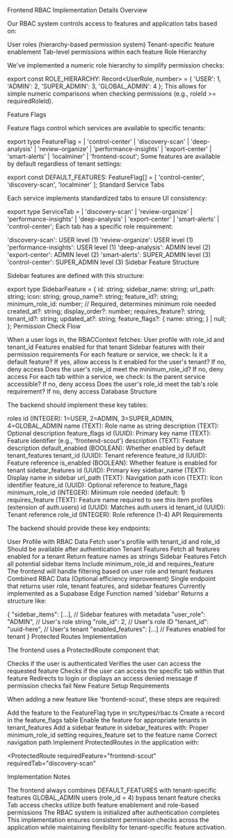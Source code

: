 Frontend RBAC Implementation Details
Overview

Our RBAC system controls access to features and application tabs based on:

User roles (hierarchy-based permission system)
Tenant-specific feature enablement
Tab-level permissions within each feature
Role Hierarchy

We've implemented a numeric role hierarchy to simplify permission checks:


export const ROLE_HIERARCHY: Record<UserRole, number> = {
  'USER': 1,
  'ADMIN': 2,
  'SUPER_ADMIN': 3,
  'GLOBAL_ADMIN': 4
};
This allows for simple numeric comparisons when checking permissions (e.g., roleId >= requiredRoleId).

Feature Flags

Feature flags control which services are available to specific tenants:


export type FeatureFlag =
  | 'control-center'
  | 'discovery-scan'
  | 'deep-analysis'
  | 'review-organize'
  | 'performance-insights'
  | 'export-center'
  | 'smart-alerts'
  | 'localminer'
  | 'frontend-scout';
Some features are available by default regardless of tenant settings:


export const DEFAULT_FEATURES: FeatureFlag[] = [
  'control-center',
  'discovery-scan',
  'localminer'
];
Standard Service Tabs

Each service implements standardized tabs to ensure UI consistency:


export type ServiceTab =
  | 'discovery-scan'
  | 'review-organize'
  | 'performance-insights'
  | 'deep-analysis'
  | 'export-center'
  | 'smart-alerts'
  | 'control-center';
Each tab has a specific role requirement:

'discovery-scan': USER level (1)
'review-organize': USER level (1)
'performance-insights': USER level (1)
'deep-analysis': ADMIN level (2)
'export-center': ADMIN level (2)
'smart-alerts': SUPER_ADMIN level (3)
'control-center': SUPER_ADMIN level (3)
Sidebar Feature Structure

Sidebar features are defined with this structure:


export type SidebarFeature = {
  id: string;
  sidebar_name: string;
  url_path: string;
  icon: string;
  group_name?: string;
  feature_id?: string;
  minimum_role_id: number; // Required, determines minimum role needed
  created_at?: string;
  display_order?: number;
  requires_feature?: string;
  tenant_id?: string;
  updated_at?: string;
  feature_flags?: {
    name: string;
  } | null;
};
Permission Check Flow

When a user logs in, the RBACContext fetches:
User profile with role_id and tenant_id
Features enabled for that tenant
Sidebar features with their permission requirements
For each feature or service, we check:
Is it a default feature? If yes, allow access
Is it enabled for the user's tenant? If no, deny access
Does the user's role_id meet the minimum_role_id? If no, deny access
For each tab within a service, we check:
Is the parent service accessible? If no, deny access
Does the user's role_id meet the tab's role requirement? If no, deny access
Database Structure

The backend should implement these key tables:

roles
id (INTEGER): 1=USER, 2=ADMIN, 3=SUPER_ADMIN, 4=GLOBAL_ADMIN
name (TEXT): Role name as string
description (TEXT): Optional description
feature_flags
id (UUID): Primary key
name (TEXT): Feature identifier (e.g., 'frontend-scout')
description (TEXT): Feature description
default_enabled (BOOLEAN): Whether enabled by default
tenant_features
tenant_id (UUID): Tenant reference
feature_id (UUID): Feature reference
is_enabled (BOOLEAN): Whether feature is enabled for tenant
sidebar_features
id (UUID): Primary key
sidebar_name (TEXT): Display name in sidebar
url_path (TEXT): Navigation path
icon (TEXT): Icon identifier
feature_id (UUID): Optional reference to feature_flags
minimum_role_id (INTEGER): Minimum role needed (default: 1)
requires_feature (TEXT): Feature name required to see this item
profiles (extension of auth.users)
id (UUID): Matches auth.users id
tenant_id (UUID): Tenant reference
role_id (INTEGER): Role reference (1-4)
API Requirements

The backend should provide these key endpoints:

User Profile with RBAC Data
Fetch user's profile with tenant_id and role_id
Should be available after authentication
Tenant Features
Fetch all features enabled for a tenant
Return feature names as strings
Sidebar Features
Fetch all potential sidebar items
Include minimum_role_id and requires_feature
The frontend will handle filtering based on user role and tenant features
Combined RBAC Data (Optional efficiency improvement)
Single endpoint that returns user role, tenant features, and sidebar features
Currently implemented as a Supabase Edge Function named 'sidebar'
Returns a structure like:

{
  "sidebar_items": [...],        // Sidebar features with metadata
  "user_role": "ADMIN",          // User's role string
  "role_id": 2,                  // User's role ID
  "tenant_id": "uuid-here",      // User's tenant
  "enabled_features": [...]      // Features enabled for tenant
}
Protected Routes Implementation

The frontend uses a ProtectedRoute component that:

Checks if the user is authenticated
Verifies the user can access the requested feature
Checks if the user can access the specific tab within that feature
Redirects to login or displays an access denied message if permission checks fail
New Feature Setup Requirements

When adding a new feature like 'frontend-scout', these steps are required:

Add the feature to the FeatureFlag type in src/types/rbac.ts
Create a record in the feature_flags table
Enable the feature for appropriate tenants in tenant_features
Add a sidebar feature in sidebar_features with:
Proper minimum_role_id setting
requires_feature set to the feature name
Correct navigation path
Implement ProtectedRoutes in the application with:

<ProtectedRoute
  requiredFeature="frontend-scout"
  requiredTab="discovery-scan"
>
  <Component />
</ProtectedRoute>
Implementation Notes

The frontend always combines DEFAULT_FEATURES with tenant-specific features
GLOBAL_ADMIN users (role_id = 4) bypass tenant feature checks
Tab access checks utilize both feature enablement and role-based permissions
The RBAC system is initialized after authentication completes
This implementation ensures consistent permission checks across the application while maintaining flexibility for tenant-specific feature activation.
